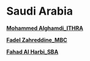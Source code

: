 # Saudi Arabia

[**Mohammed Alghamdi_ITHRA**](Saudi%20Arabia%202724b6c9c507806abcd8c823c5fdd4df/Mohammed%20Alghamdi_ITHRA%202724b6c9c50780b19fd5f5ee02c8c76b.md)

[**Fadel Zahreddine_MBC**](Saudi%20Arabia%202724b6c9c507806abcd8c823c5fdd4df/Fadel%20Zahreddine_MBC%202724b6c9c507802fbe51e7a9f7a05e65.md)

[**Fahad Al Harbi_SBA**](Saudi%20Arabia%202724b6c9c507806abcd8c823c5fdd4df/Fahad%20Al%20Harbi_SBA%202724b6c9c50780c8a3dce4be0402fb94.md)